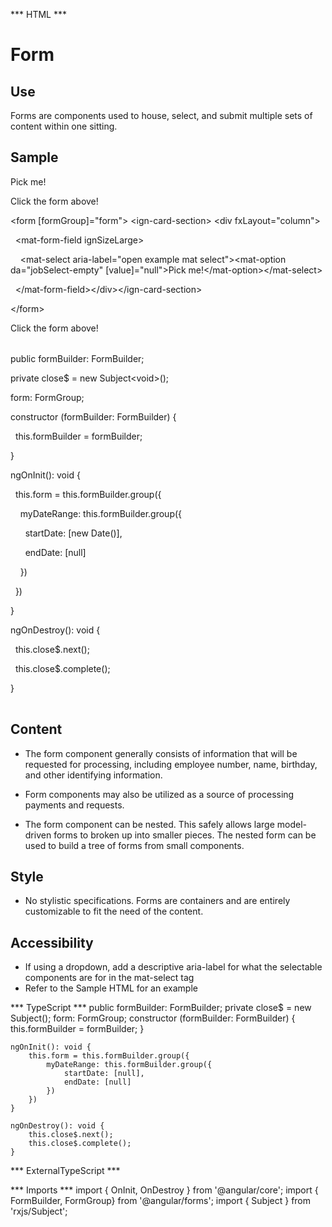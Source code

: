 *** HTML ***
# Form

## Use
Forms are components used to house, select, and submit multiple sets of content within one sitting.

## Sample

<mat-tab-group>
    <mat-tab label="Component Sample">
        <div class="tab-height">
            <form [formGroup]="form"> <ign-card-section> <div fxLayout="column">
                <mat-form-field ignSizeLarge>
                     <mat-select aria-label="Open example mat select"><mat-option da="jobSelect-empty" [value]="null">Pick me!</mat-option></mat-select>
                </mat-form-field></div></ign-card-section>
            </form>
            Click the form above!
        </div></mat-tab>
    <mat-tab label="HTML"><div class="tab-height">
        <table style="width:100%">
            <p>&lt;form [formGroup]="form"&gt; &lt;ign-card-section&gt; &lt;div fxLayout="column"&gt;</p>
            <p> &nbsp;&nbsp;&lt;mat-form-field ignSizeLarge&gt;</p>
            <p>&nbsp;&nbsp;&nbsp;&nbsp;&lt;mat-select aria-label="open example mat select">&lt;mat-option da="jobSelect-empty" [value]="null">Pick me!&lt;/mat-option&gt;&lt;/mat-select&gt;</p>
            <p>&nbsp;&nbsp;&lt;/mat-form-field&gt;&lt;/div>&lt;/ign-card-section&gt;</p>
            <p> &lt;/form&gt;</p>
            <p> Click the form above!</p>
        </table></div>
    </mat-tab>
    <mat-tab label="TS"><div class="tab-height">
        <table style="width:100%">
            <p> public formBuilder: FormBuilder; </p>
            <p>private close$ = new Subject&lt;void&gt;(); </p>
            <p>form: FormGroup; </p>
            <p>constructor (formBuilder: FormBuilder) &#123; </p>
            <p>&nbsp;&nbsp;this.formBuilder = formBuilder; </p>
            <p>&#125; </p>
            <p> ngOnInit(): void &#123; </p>
            <p>&nbsp;&nbsp;this.form = this.formBuilder.group(&#123; </p>
            <p>&nbsp;&nbsp;&nbsp;&nbsp;myDateRange: this.formBuilder.group(&#123; </p>
            <p>&nbsp;&nbsp;&nbsp;&nbsp;&nbsp;&nbsp;startDate: [new Date()], </p>
            <p>&nbsp;&nbsp;&nbsp;&nbsp;&nbsp;&nbsp;endDate: [null] </p>
            <p>&nbsp;&nbsp;&nbsp;&nbsp;&#125;) </p>
            <p>&nbsp;&nbsp;&#125;) </p>
            <p>&#125; </p>
            <p>ngOnDestroy(): void &#123; </p>
            <p> &nbsp;&nbsp;this.close$.next(); </p>
            <p>&nbsp;&nbsp;this.close$.complete(); </p>
            <p>&#125;</p>
        </table></div>
    </mat-tab>
</mat-tab-group>

## Content
* The form component generally consists of information that will be requested for processing, including employee number,
name, birthday, and other identifying information.

* Form components may also be utilized as a source of processing payments and requests.

* The form component can be nested. This safely allows large model-driven forms to broken up into smaller pieces.
The nested form can be used to build a tree of forms from small components.

## Style

* No stylistic specifications. Forms are containers and are entirely customizable to fit the need of the
content.

## Accessibility

* If using a dropdown, add a descriptive aria-label for what the selectable components are for in the mat-select tag 
* Refer to the Sample HTML for an example

*** TypeScript *** 
    public formBuilder: FormBuilder;
    private close$ = new Subject<void>();
    form: FormGroup;
    constructor (formBuilder: FormBuilder) {
        this.formBuilder = formBuilder;
    }


    ngOnInit(): void {
        this.form = this.formBuilder.group({
            myDateRange: this.formBuilder.group({
                startDate: [null],
                endDate: [null]
            })
        })
    }

    ngOnDestroy(): void {
        this.close$.next();
        this.close$.complete();
    }

*** ExternalTypeScript ***

*** Imports ***
import { OnInit, OnDestroy } from '@angular/core';
import { FormBuilder, FormGroup} from '@angular/forms';
import { Subject } from 'rxjs/Subject';